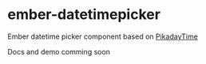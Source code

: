 # ember-datetimepicker
Ember datetime picker component based on <a href="https://github.com/dio-el-claire/PikadayTime">PikadayTime</a>

Docs and demo comming soon
